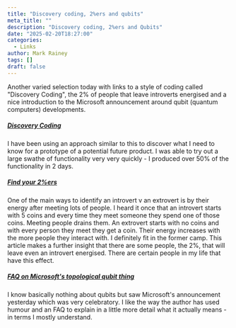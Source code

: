 ```yaml
---
title: "Discovery coding, 2%ers and qubits"
meta_title: ""
description: "Discovery coding, 2%ers and Qubits"
date: "2025-02-20T18:27:00"
categories:
  - Links
author: Mark Rainey
tags: []
draft: false
---
```


Another varied selection today with links to a style of coding called "Discovery Coding", the 2% of people that leave introverts energised and a nice introduction to the Microsoft announcement around qubit (quantum computers) developments.

##### [Discovery Coding](https://jimmyhmiller.github.io/discovery-coding)

I have been using an approach similar to this to discover what I need to know for a prototype of a potential future product. I was able to try out a large swathe of functionality very very quickly - I produced over 50% of the functionality in 2 days.


##### [Find your 2%ers](https://joyarbitrage.substack.com/p/find-your-2ers)

One of the main ways to identify an introvert v an extrovert is by their energy after meeting lots of people. I heard it once that an introvert starts with 5 coins and every time they meet someone they spend one of those coins. Meeting people drains them. An extrovert starts with no coins and with every person they meet they get a coin. Their energy increases with the more people they interact with. I definitely fit in the former camp. This article makes a further insight that there are some people, the 2%, that will leave even an introvert energised. There are certain people in my life that have this effect.


##### [FAQ on Microsoft's topological qubit thing](https://scottaaronson.blog/?p=8669)

I know basically nothing about qubits but saw Microsoft's announcement yesterday which was very celebratory. I like the way the author has used humour and an FAQ to explain in a little more detail what it actually means - in terms I mostly understand.


